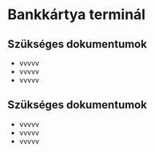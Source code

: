 # Bankkártya terminál

## Szükséges dokumentumok
+ vvvvv
+ vvvvv
+ vvvvv

## Szükséges dokumentumok
+ vvvvv
+ vvvvv
+ vvvvv